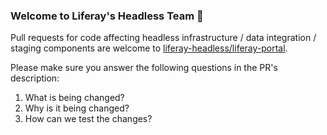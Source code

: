 ### Welcome to Liferay's Headless Team 👋

Pull requests for code affecting headless infrastructure / data integration / staging components are welcome to [liferay-headless/liferay-portal](https://github.com/liferay-headless/liferay-portal).

Please make sure you answer the following questions in the PR's description:
1. What is being changed?
2. Why is it being changed?
3. How can we test the changes?
